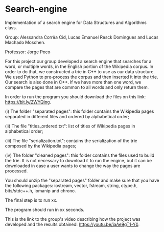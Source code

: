 ﻿# Search-engine
Implementation of a search engine for Data Structures and Algorithms class.

Group: Alessandra Corrêa Cid, Lucas Emanuel Resck Domingues and Lucas Machado Moschen.

Professor: Jorge Poco

For this project our group developed a search engine that searches for a word, or multiple words, in the English portion of the Wikipedia corpus. In order to do that, we constructed a trie in C++ to use as our data structure. We used Python to pre-process the corpus and then inserted it into the trie. Our search is also done in C++. If we have more than one word, we compare the pages that are common to all words and only return them. 

In order to run the program you should download the files on this link: https://bit.ly/2WYQing. 

(i) The folder "separated pages": this folder contains the Wikipedia pages separated in different files and ordered by alphabetical order;

(ii) The file "titles\_ordered.txt": list of titles of Wikipedia pages in alphabetical order;

(iii) The file "serialization.txt": contains the serialization of the trie composed by the Wikipedia pages; 

(iv) The folder "cleaned pages": this folder contains the files used to build the trie. It is not necessary to download it to run the engine, but it can be downloaded in case a user wants to change the way the pages are processed. 

You should unzip the "separated pages" folder and make sure that you have the following packages: iostream, vector, fstream, string, ctype.h, bits/stdc++.h, iomanip and chrono.

The final step is to run xx. 

The program should run in xx seconds. 

This is the link to the group's video describing how the project was developed and the results obtained: https://youtu.be/iaAe9gT1-Y0. 


